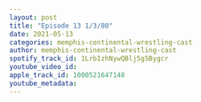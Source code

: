 ```yaml
---
layout: post
title: "Episode 13 1/3/80"
date: 2021-05-13
categories: memphis-continental-wrestling-cast
author: memphis-continental-wrestling-cast
spotify_track_id: 1LrbIzhNywQBlj5g5Bygcr
youtube_video_id: 
apple_track_id: 1000521647148
youtube_metadata: 
---
```

